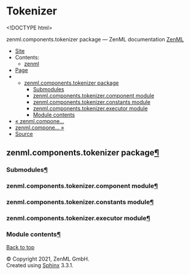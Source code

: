 # Tokenizer

&lt;!DOCTYPE html&gt;

zenml.components.tokenizer package — ZenML documentation  [ZenML](https://github.com/zenml-io/zenml/tree/298e3797478aed75d04f90ab115f3c52782368a2/docs/sphinx_docs/_build/html/index.html)

*  [Site](https://github.com/zenml-io/zenml/tree/298e3797478aed75d04f90ab115f3c52782368a2/docs/sphinx_docs/_build/html/index.html)
  * Contents:
    * [zenml](https://github.com/zenml-io/zenml/tree/298e3797478aed75d04f90ab115f3c52782368a2/docs/sphinx_docs/_build/html/modules.html)
*  [Page](zenml.components.tokenizer.md)
  * * [zenml.components.tokenizer package](zenml.components.tokenizer.md)
      * [Submodules](zenml.components.tokenizer.md#submodules)
      * [zenml.components.tokenizer.component module](zenml.components.tokenizer.md#zenml-components-tokenizer-component-module)
      * [zenml.components.tokenizer.constants module](zenml.components.tokenizer.md#zenml-components-tokenizer-constants-module)
      * [zenml.components.tokenizer.executor module](zenml.components.tokenizer.md#zenml-components-tokenizer-executor-module)
      * [Module contents](zenml.components.tokenizer.md#module-contents)
* [ « zenml.compone...](zenml.components.split_gen.md)
* [ zenml.compone... »](zenml.components.trainer.md)
*  [Source](https://github.com/zenml-io/zenml/tree/298e3797478aed75d04f90ab115f3c52782368a2/docs/sphinx_docs/_build/html/_sources/zenml.components.tokenizer.rst.txt)

## zenml.components.tokenizer package[¶](zenml.components.tokenizer.md#zenml-components-tokenizer-package)

### Submodules[¶](zenml.components.tokenizer.md#submodules)

### zenml.components.tokenizer.component module[¶](zenml.components.tokenizer.md#zenml-components-tokenizer-component-module)

### zenml.components.tokenizer.constants module[¶](zenml.components.tokenizer.md#zenml-components-tokenizer-constants-module)

### zenml.components.tokenizer.executor module[¶](zenml.components.tokenizer.md#zenml-components-tokenizer-executor-module)

### Module contents[¶](zenml.components.tokenizer.md#module-contents)

 [Back to top](zenml.components.tokenizer.md)

 © Copyright 2021, ZenML GmbH.  
 Created using [Sphinx](http://sphinx-doc.org/) 3.3.1.  


